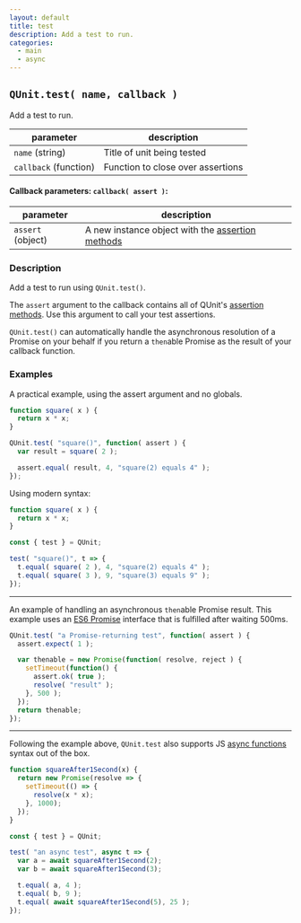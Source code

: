 ```yaml
---
layout: default
title: test
description: Add a test to run.
categories:
  - main
  - async
---
```


## `QUnit.test( name, callback )`

Add a test to run.

| parameter | description |
|-----------|-------------|
| `name` (string) | Title of unit being tested |
| `callback` (function) | Function to close over assertions |

#### Callback parameters: `callback( assert )`:

| parameter | description |
|-----------|-------------|
| `assert` (object) | A new instance object with the [assertion methods](/api/assert) |

### Description

Add a test to run using `QUnit.test()`.

The `assert` argument to the callback contains all of QUnit's [assertion methods](/api/assert). Use this argument to call your test assertions.

`QUnit.test()` can automatically handle the asynchronous resolution of a Promise on your behalf if you return a `then`able Promise as the result of your callback function.

### Examples

A practical example, using the assert argument and no globals.

```js
function square( x ) {
  return x * x;
}

QUnit.test( "square()", function( assert ) {
  var result = square( 2 );

  assert.equal( result, 4, "square(2) equals 4" );
});
```

Using modern syntax:

```js
function square( x ) {
  return x * x;
}

const { test } = QUnit;

test( "square()", t => {
  t.equal( square( 2 ), 4, "square(2) equals 4" );
  t.equal( square( 3 ), 9, "square(3) equals 9" );
});
```

---

An example of handling an asynchronous `then`able Promise result. This example uses an [ES6 Promise][] interface that is fulfilled after waiting 500ms.

[ES6 Promise]: https://developer.mozilla.org/en-US/docs/Web/JavaScript/Reference/Global_Objects/Promise

```js
QUnit.test( "a Promise-returning test", function( assert ) {
  assert.expect( 1 );

  var thenable = new Promise(function( resolve, reject ) {
    setTimeout(function() {
      assert.ok( true );
      resolve( "result" );
    }, 500 );
  });
  return thenable;
});
```

---

Following the example above, `QUnit.test` also supports JS [async functions][] syntax out of the box.

[async functions]: https://developer.mozilla.org/en-US/docs/Web/JavaScript/Reference/Statements/async_function

```js
function squareAfter1Second(x) {
  return new Promise(resolve => {
    setTimeout(() => {
      resolve(x * x);
    }, 1000);
  });
}

const { test } = QUnit;

test( "an async test", async t => {
  var a = await squareAfter1Second(2);
  var b = await squareAfter1Second(3);

  t.equal( a, 4 );
  t.equal( b, 9 );
  t.equal( await squareAfter1Second(5), 25 );
});
```
